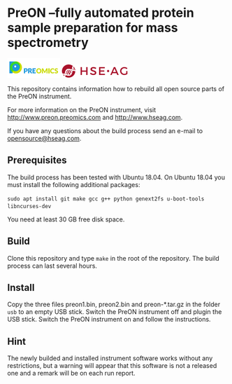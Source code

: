 # PreON –fully automated protein sample preparation for mass spectrometry

![Preomics](images/preomics.png)   ![hseag](images/hseag.png)

This repository contains information how to rebuild all open source parts of the PreON instrument.

For more information on the PreON instrument, visit <http://www.preon.preomics.com> and <http://www.hseag.com>.

If you have any questions about the build process send an e-mail to opensource@hseag.com.

## Prerequisites
The build process has been tested with Ubuntu 18.04. On Ubuntu 18.04 you must install the following additional packages:

`sudo apt install git make gcc g++ python genext2fs u-boot-tools libncurses-dev`

You need at least 30 GB free disk space.

## Build
Clone this repository and type `make` in the root of the repository.
The build process can last several hours.

## Install
Copy the three files preon1.bin, preon2.bin and preon-*.tar.gz in the folder `usb` to an empty USB stick.
Switch the PreON instrument off and plugin the USB stick.
Switch the PreON instrument on and follow the instructions.

## Hint
The newly builded and installed instrument software works without any restrictions, 
but a warning will appear that this software is not a released one and a remark will be on each run report.
